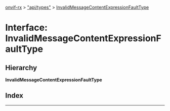 [onvif-rx](../README.md) > ["api/types"](../modules/_api_types_.md) > [InvalidMessageContentExpressionFaultType](../interfaces/_api_types_.invalidmessagecontentexpressionfaulttype.md)

# Interface: InvalidMessageContentExpressionFaultType

## Hierarchy

**InvalidMessageContentExpressionFaultType**

## Index

---

